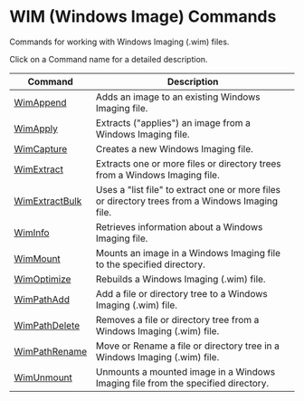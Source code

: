 # WIM (Windows Image) Commands

Commands for working with Windows Imaging (.wim) files.

Click on a Command name for a detailed description.

| Command | Description |
| --- | --- |
| [WimAppend](./WimAppend.md) | Adds an image to an existing Windows Imaging file. |
| [WimApply](./WimApply.md) | Extracts ("applies") an image from a Windows Imaging file. |
| [WimCapture](./WimCapture.md) | Creates a new Windows Imaging file. |
| [WimExtract](./WimExtract.md) | Extracts one or more files or directory trees from a Windows Imaging file. |
| [WimExtractBulk](./WimExtractBulk.md) | Uses a "list file" to extract one or more files or directory trees from a Windows Imaging file. |
| [WimInfo](./WimInfo.md) | Retrieves information about a Windows Imaging file. |
| [WimMount](./WimMount.md) | Mounts an image in a Windows Imaging file to the specified directory. |
| [WimOptimize](./WimOptimize.md) | Rebuilds a Windows Imaging (.wim) file. |
| [WimPathAdd](./WimPathAdd.md) | Add a file or directory tree to a Windows Imaging (.wim) file. |
| [WimPathDelete](./WimPathDelete.md) | Removes a file or directory tree from a Windows Imaging (.wim) file. |
| [WimPathRename](./WimPathRename.md) | Move or Rename a file or directory tree in a Windows Imaging (.wim) file. |
| [WimUnmount](./WimUnmount.md) | Unmounts a mounted image in a Windows Imaging file from the specified directory. |